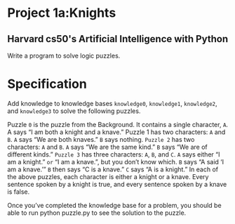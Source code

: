 # Project 1a:Knights
## Harvard cs50's Artificial Intelligence with Python

Write a program to solve logic puzzles.
# Specification

Add knowledge to knowledge bases ```knowledge0```, ```knowledge1```, ```knowledge2```, and ```knowledge3``` to solve the following puzzles.

Puzzle ```0``` is the puzzle from the Background. It contains a single character, ```A```.
A says “I am both a knight and a knave.”
Puzzle 1 has two characters: ```A``` and ```B```.
```A``` says “We are both knaves.”
```B``` says nothing.
```Puzzle 2``` has two characters: ```A``` and ```B```.
```A``` says “We are the same kind.”
```B``` says “We are of different kinds.”
```Puzzle 3``` has three characters: ```A```, ```B```, and ```C```.
```A``` says either “I am a knight.” ```or``` “I am a knave.”, but you don’t know which.
```B``` says “A said ‘I am a knave.’”
```B``` then says “C is a knave.”
```C``` says “A is a knight.”
In each of the above puzzles, each character is either a knight or a knave. Every sentence spoken by a knight is true, and every sentence spoken by a knave is false.

Once you’ve completed the knowledge base for a problem, you should be able to run python puzzle.py to see the solution to the puzzle.
